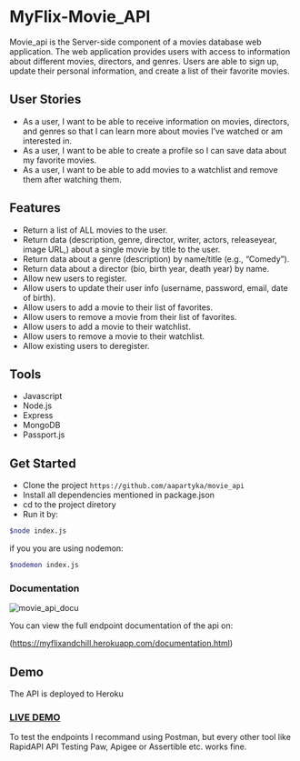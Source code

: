 # MyFlix-Movie_API

Movie_api is the Server-side component of a movies database web application. The web
application provides users with access to information about different
movies, directors, and genres. Users are able to sign up, update their
personal information, and create a list of their favorite movies.

## User Stories

- As a user, I want to be able to receive information on movies, directors, and genres so that I
can learn more about movies I’ve watched or am interested in.
- As a user, I want to be able to create a profile so I can save data about my favorite movies.
- As a user, I want to be able to add movies to a watchlist and remove them after watching them. 

## Features

- Return a list of ALL movies to the user.
- Return data (description, genre, director, writer, actors, releaseyear, image URL,) about a
  single movie by title to the user.
- Return data about a genre (description) by name/title (e.g., “Comedy”).
- Return data about a director (bio, birth year, death year) by name.
- Allow new users to register.
- Allow users to update their user info (username, password, email, date of birth).
- Allow users to add a movie to their list of favorites.
- Allow users to remove a movie from their list of favorites.
- Allow users to add a movie to their watchlist.
- Allow users to remove a movie to their watchlist.
- Allow existing users to deregister.

## Tools

- Javascript
- Node.js
- Express
- MongoDB
- Passport.js

## Get Started

- Clone the project ```https://github.com/aapartyka/movie_api```
- Install all dependencies mentioned in package.json
- cd to the project diretory
- Run it by: 
```bash 
$node index.js
```
if you you are using nodemon:

```bash 
$nodemon index.js
```

### Documentation

![movie_api_docu](https://user-images.githubusercontent.com/76936962/158821070-f66a8dee-4254-469e-8dd1-9e05081b5290.png)

You can view the full endpoint documentation of the api on:

(https://myflixandchill.herokuapp.com/documentation.html)

## Demo

The API is deployed to Heroku
### <a href="https://myflixandchill.herokuapp.com/">LIVE DEMO</a>

To test the endpoints I recommand using Postman, but every other tool like RapidAPI API Testing Paw, Apigee or Assertible etc. works fine.




